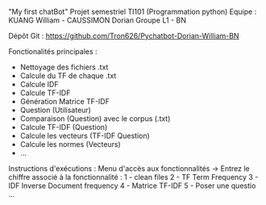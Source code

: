 "My first chatBot" Projet semestriel TI101 (Programmation python)
Equipe : KUANG William - CAUSSIMON Dorian
Groupe L1 - BN 

Dépôt Git : https://github.com/Tron626/Pychatbot-Dorian-William-BN

Fonctionalités principales : 
  - Nettoyage des fichiers .txt
  - Calcule du TF de chaque .txt
  - Calcule IDF
  - Calcule TF-IDF
  - Génération Matrice TF-IDF
  - Question (Utilisateur)
  - Comparaison (Question) avec le corpus (.txt)
  - Calcule TF-IDF (Question)
  - Calcule les vecteurs (TF-IDF Question)
  - Calcule les normes (Vecteurs)
  - ...

Instructions d'exécutions : Menu d'accès aux fonctionnalités
-> Entrez le chiffre associé à la fonctionnalité :
1 - clean files
2 - TF Term Frequency
3 - IDF Inverse Document frequency
4 - Matrice TF-IDF
5 - Poser une questio
...